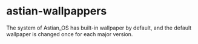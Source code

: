 # astian-wallpappers
 The system of Astian_OS has built-in wallpaper by default, and the default wallpaper is changed once for each major version. 
